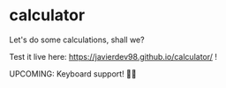 # calculator
Let's do some calculations, shall we?

Test it live here: https://javierdev98.github.io/calculator/ !

UPCOMING:
Keyboard support! 🎉🎉